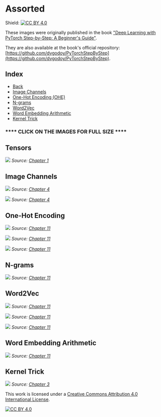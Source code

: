 # Assorted

Shield: [![CC BY 4.0][cc-by-shield]][cc-by]

These images were originally published in the book ["Deep Learning with PyTorch Step-by-Step: A Beginner's Guide"](https://leanpub.com/pytorch).

They are also available at the book's official repository: [https://github.com/dvgodoy/PyTorchStepByStep](https://github.com/dvgodoy/PyTorchStepByStep).

## Index

- [Back](https://github.com/dvgodoy/dl-visuals)
- [Image Channels](#image-channels)
- [One-Hot Encoding (OHE)](#one-hot-encoding)
- [N-grams](#n-grams)
- [Word2Vec](#word2vec)
- [Word Embedding Arithmetic](#word-embedding-arithmetic)
- [Kernel Trick](#kernel-trick)

### **** CLICK ON THE IMAGES FOR FULL SIZE ****

## Tensors

[![](https://raw.githubusercontent.com/dvgodoy/dl-visuals/main/Assorted/tensors.png)](https://raw.githubusercontent.com/dvgodoy/dl-visuals/main/Assorted/tensors.png)
*Source: [Chapter 1](https://github.com/dvgodoy/PyTorchStepByStep/blob/master/Chapter01.ipynb)*

## Image Channels

[![](https://raw.githubusercontent.com/dvgodoy/dl-visuals/main/Assorted/image_channels.png)](https://raw.githubusercontent.com/dvgodoy/dl-visuals/main/Assorted/image_channels.png)
*Source: [Chapter 4](https://github.com/dvgodoy/PyTorchStepByStep/blob/master/Chapter04.ipynb)*

[![](https://raw.githubusercontent.com/dvgodoy/dl-visuals/main/Assorted/image_channels2.png)](https://raw.githubusercontent.com/dvgodoy/dl-visuals/main/Assorted/image_channels2.png)
*Source: [Chapter 4](https://github.com/dvgodoy/PyTorchStepByStep/blob/master/Chapter04.ipynb)*

## One-Hot Encoding

[![](https://raw.githubusercontent.com/dvgodoy/dl-visuals/main/Assorted/ohe1.png)](https://raw.githubusercontent.com/dvgodoy/dl-visuals/main/Assorted/ohe1.png)
*Source: [Chapter 11](https://github.com/dvgodoy/PyTorchStepByStep/blob/master/Chapter11.ipynb)*

[![](https://raw.githubusercontent.com/dvgodoy/dl-visuals/main/Assorted/ohe2.png)](https://raw.githubusercontent.com/dvgodoy/dl-visuals/main/Assorted/ohe2.png)
*Source: [Chapter 11](https://github.com/dvgodoy/PyTorchStepByStep/blob/master/Chapter11.ipynb)*

[![](https://raw.githubusercontent.com/dvgodoy/dl-visuals/main/Assorted/ohe3.png)](https://raw.githubusercontent.com/dvgodoy/dl-visuals/main/Assorted/ohe3.png)
*Source: [Chapter 11](https://github.com/dvgodoy/PyTorchStepByStep/blob/master/Chapter11.ipynb)*

## N-grams

[![](https://raw.githubusercontent.com/dvgodoy/dl-visuals/main/Assorted/ngrams.png)](https://raw.githubusercontent.com/dvgodoy/dl-visuals/main/Assorted/ngrams.png)
*Source: [Chapter 11](https://github.com/dvgodoy/PyTorchStepByStep/blob/master/Chapter11.ipynb)*

## Word2Vec

[![](https://raw.githubusercontent.com/dvgodoy/dl-visuals/main/Assorted/w2v_embed.png)](https://raw.githubusercontent.com/dvgodoy/dl-visuals/main/Assorted/w2v_embed.png)
*Source: [Chapter 11](https://github.com/dvgodoy/PyTorchStepByStep/blob/master/Chapter11.ipynb)*

[![](https://raw.githubusercontent.com/dvgodoy/dl-visuals/main/Assorted/w2v_cbow.png)](https://raw.githubusercontent.com/dvgodoy/dl-visuals/main/Assorted/w2v_cbow.png)
*Source: [Chapter 11](https://github.com/dvgodoy/PyTorchStepByStep/blob/master/Chapter11.ipynb)*

[![](https://raw.githubusercontent.com/dvgodoy/dl-visuals/main/Assorted/w2v_logits.png)](https://raw.githubusercontent.com/dvgodoy/dl-visuals/main/Assorted/w2v_logits.png)
*Source: [Chapter 11](https://github.com/dvgodoy/PyTorchStepByStep/blob/master/Chapter11.ipynb)*

## Word Embedding Arithmetic

[![](https://raw.githubusercontent.com/dvgodoy/dl-visuals/main/Assorted/embed_arithmetic.png)](https://raw.githubusercontent.com/dvgodoy/dl-visuals/main/Assorted/embed_arithmetic.png)
*Source: [Chapter 11](https://github.com/dvgodoy/PyTorchStepByStep/blob/master/Chapter11.ipynb)*

## Kernel Trick

[![](https://raw.githubusercontent.com/dvgodoy/dl-visuals/main/Assorted/twodimensions.png)](https://raw.githubusercontent.com/dvgodoy/dl-visuals/main/Assorted/twodimensions.png)
*Source: [Chapter 3](https://github.com/dvgodoy/PyTorchStepByStep/blob/master/Chapter03.ipynb)*

This work is licensed under a
[Creative Commons Attribution 4.0 International License][cc-by].

[![CC BY 4.0][cc-by-image]][cc-by]

[cc-by]: http://creativecommons.org/licenses/by/4.0/
[cc-by-image]: https://i.creativecommons.org/l/by/4.0/88x31.png
[cc-by-shield]: https://img.shields.io/badge/License-CC%20BY%204.0-lightgrey.svg
